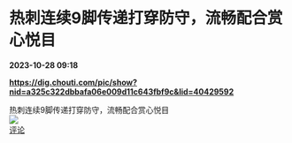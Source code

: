 # 热刺连续9脚传递打穿防守，流畅配合赏心悦目

**2023-10-28 09:18**

**https://dig.chouti.com/pic/show?nid=a325c322dbbafa06e009d11c643fbf9c&lid=40429592**

热刺连续9脚传递打穿防守，流畅配合赏心悦目  
![](https://img3.chouti.com/CHOUTI_231028_5800C1C7D2504AD9BBFE2C0C10ED4EEE.jpg)  
[评论](https://m.chouti.com/link/40429592)